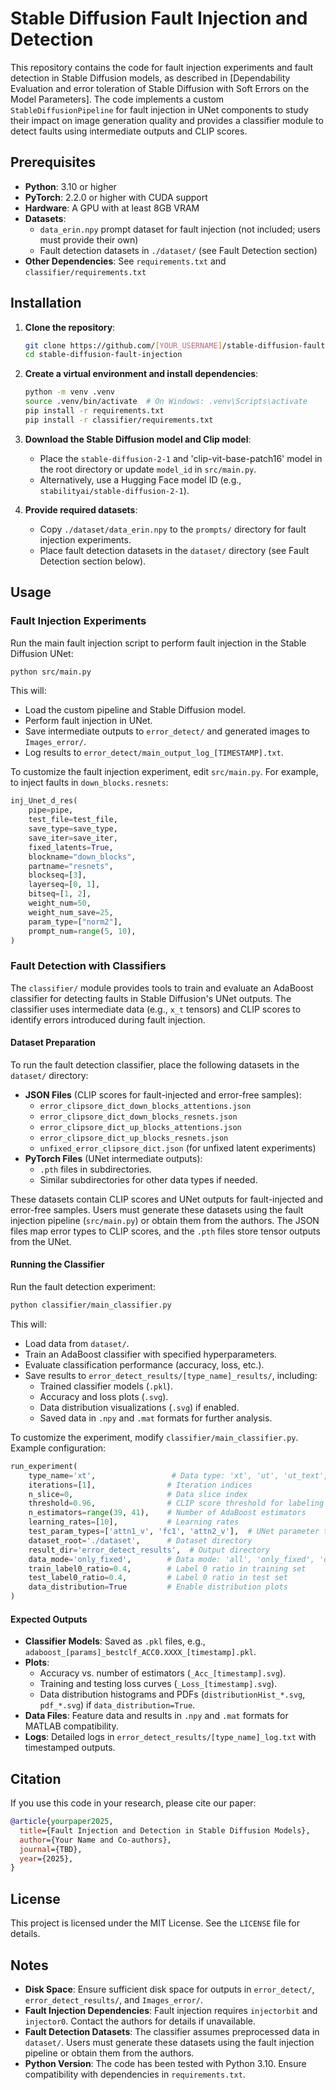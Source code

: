 # Stable Diffusion Fault Injection and Detection

This repository contains the code for fault injection experiments and fault detection in Stable Diffusion models, as described in [Dependability Evaluation and error toleration of Stable Diffusion with Soft Errors on the Model Parameters]. The code implements a custom `StableDiffusionPipeline` for fault injection in UNet components to study their impact on image generation quality and provides a classifier module to detect faults using intermediate outputs and CLIP scores.

## Prerequisites

- **Python**: 3.10 or higher
- **PyTorch**: 2.2.0 or higher with CUDA support
- **Hardware**: A GPU with at least 8GB VRAM
- **Datasets**:
  - `data_erin.npy` prompt dataset for fault injection (not included; users must provide their own)
  - Fault detection datasets in `./dataset/` (see Fault Detection section)
- **Other Dependencies**: See `requirements.txt` and `classifier/requirements.txt`

## Installation

1. **Clone the repository**:

   ```bash
   git clone https://github.com/[YOUR_USERNAME]/stable-diffusion-fault-injection.git
   cd stable-diffusion-fault-injection
   ```

2. **Create a virtual environment and install dependencies**:

   ```bash
   python -m venv .venv
   source .venv/bin/activate  # On Windows: .venv\Scripts\activate
   pip install -r requirements.txt
   pip install -r classifier/requirements.txt
   ```

3. **Download the Stable Diffusion model and Clip model**:

   - Place the `stable-diffusion-2-1` and 'clip-vit-base-patch16' model in the root directory or update `model_id` in `src/main.py`.
   - Alternatively, use a Hugging Face model ID (e.g., `stabilityai/stable-diffusion-2-1`).

4. **Provide required datasets**:

   - Copy `./dataset/data_erin.npy` to the `prompts/` directory for fault injection experiments.
   - Place fault detection datasets in the `dataset/` directory (see Fault Detection section below).

## Usage

### Fault Injection Experiments

Run the main fault injection script to perform fault injection in the Stable Diffusion UNet:

```bash
python src/main.py
```

This will:

- Load the custom pipeline and Stable Diffusion model.
- Perform fault injection in UNet.
- Save intermediate outputs to `error_detect/` and generated images to `Images_error/`.
- Log results to `error_detect/main_output_log_[TIMESTAMP].txt`.

To customize the fault injection experiment, edit `src/main.py`. For example, to inject faults in `down_blocks.resnets`:

```python
inj_Unet_d_res(
    pipe=pipe,
    test_file=test_file,
    save_type=save_type,
    save_iter=save_iter,
    fixed_latents=True,
    blockname="down_blocks",
    partname="resnets",
    blockseq=[3],
    layerseq=[0, 1],
    bitseq=[1, 2],
    weight_num=50,
    weight_num_save=25,
    param_type=["norm2"],
    prompt_num=range(5, 10),
)
```

### Fault Detection with Classifiers

The `classifier/` module provides tools to train and evaluate an AdaBoost classifier for detecting faults in Stable Diffusion's UNet outputs. The classifier uses intermediate data (e.g., `x_t` tensors) and CLIP scores to identify errors introduced during fault injection.

#### Dataset Preparation

To run the fault detection classifier, place the following datasets in the `dataset/` directory:

- **JSON Files** (CLIP scores for fault-injected and error-free samples):
  - `error_clipsore_dict_down_blocks_attentions.json`
  - `error_clipsore_dict_down_blocks_resnets.json`
  - `error_clipsore_dict_up_blocks_attentions.json`
  - `error_clipsore_dict_up_blocks_resnets.json`
  - `unfixed_error_clipsore_dict.json` (for unfixed latent experiments)
- **PyTorch Files** (UNet intermediate outputs):
  - `.pth` files in subdirectories.
  - Similar subdirectories for other data types if needed.

These datasets contain CLIP scores and UNet outputs for fault-injected and error-free samples. Users must generate these datasets using the fault injection pipeline (`src/main.py`) or obtain them from the authors. The JSON files map error types to CLIP scores, and the `.pth` files store tensor outputs from the UNet.

#### Running the Classifier

Run the fault detection experiment:

```bash
python classifier/main_classifier.py
```

This will:

- Load data from `dataset/`.
- Train an AdaBoost classifier with specified hyperparameters.
- Evaluate classification performance (accuracy, loss, etc.).
- Save results to `error_detect_results/[type_name]_results/`, including:
  - Trained classifier models (`.pkl`).
  - Accuracy and loss plots (`.svg`).
  - Data distribution visualizations (`.svg`) if enabled.
  - Saved data in `.npy` and `.mat` formats for further analysis.

To customize the experiment, modify `classifier/main_classifier.py`. Example configuration:

```python
run_experiment(
    type_name='xt',                 # Data type: 'xt', 'ut', 'ut_text', etc.
    iterations=[1],                # Iteration indices
    n_slice=0,                     # Data slice index
    threshold=0.96,                # CLIP score threshold for labeling errors
    n_estimators=range(39, 41),    # Number of AdaBoost estimators
    learning_rates=[10],           # Learning rates
    test_param_types=['attn1_v', 'fc1', 'attn2_v'],  # UNet parameter types
    dataset_root='./dataset',      # Dataset directory
    result_dir='error_detect_results',  # Output directory
    data_mode='only_fixed',        # Data mode: 'all', 'only_fixed', 'only_unfixed'
    train_label0_ratio=0.4,        # Label 0 ratio in training set
    test_label0_ratio=0.4,         # Label 0 ratio in test set
    data_distribution=True         # Enable distribution plots
)
```

#### Expected Outputs

- **Classifier Models**: Saved as `.pkl` files, e.g., `adaboost_[params]_bestclf_ACC0.XXXX_[timestamp].pkl`.
- **Plots**:
  - Accuracy vs. number of estimators (`_Acc_[timestamp].svg`).
  - Training and testing loss curves (`_Loss_[timestamp].svg`).
  - Data distribution histograms and PDFs (`distributionHist_*.svg`, `pdf_*.svg`) if `data_distribution=True`.
- **Data Files**: Feature data and results in `.npy` and `.mat` formats for MATLAB compatibility.
- **Logs**: Detailed logs in `error_detect_results/[type_name]_log.txt` with timestamped outputs.

## Citation

If you use this code in your research, please cite our paper:

```bibtex
@article{yourpaper2025,
  title={Fault Injection and Detection in Stable Diffusion Models},
  author={Your Name and Co-authors},
  journal={TBD},
  year={2025},
}
```

## License

This project is licensed under the MIT License. See the `LICENSE` file for details.

## Notes

- **Disk Space**: Ensure sufficient disk space for outputs in `error_detect/`, `error_detect_results/`, and `Images_error/`.
- **Fault Injection Dependencies**: Fault injection requires `injectorbit` and `injector0`. Contact the authors for details if unavailable.
- **Fault Detection Datasets**: The classifier assumes preprocessed data in `dataset/`. Users must generate these datasets using the fault injection pipeline or obtain them from the authors.
- **Python Version**: The code has been tested with Python 3.10. Ensure compatibility with dependencies in `requirements.txt`.

